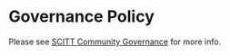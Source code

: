 # Governance Policy

Please see [SCITT Community Governance](https://github.com/scitt-community/governance/blob/main/GOVERNANCE.md) for more info.
